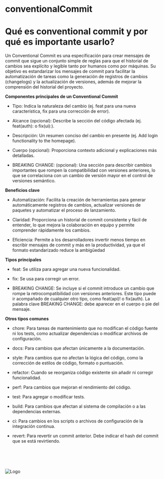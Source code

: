 # conventionalCommit

# Qué es conventional commit y por qué es importante usarlo?

Un Conventional Commit es una especificación para crear mensajes de commit que sigue un conjunto simple de reglas para que el historial de cambios sea explícito y legible tanto por humanos como por máquinas. Su objetivo es estandarizar los mensajes de commit para facilitar la automatización de tareas como la generación de registros de cambios (changelogs) y la actualización de versiones, además de mejorar la comprensión del historial del proyecto. 


**Componentes principales de un Conventional Commit**

* Tipo: Indica la naturaleza del cambio (ej. feat para una nueva característica, fix para una corrección de error). 

* Alcance (opcional): Describe la sección del código afectada (ej. feat(auth): o fix(ui):). 

* Descripción: Un resumen conciso del cambio en presente (ej. Add login functionality to the homepage). 

* Cuerpo (opcional): Proporciona contexto adicional y explicaciones más detalladas.

* BREAKING CHANGE: (opcional): Una sección para describir cambios importantes que rompen la compatibilidad con versiones anteriores, lo que se correlaciona con un cambio de versión mayor en el control de versiones semántico. 


**Beneficios clave**

* Automatización:
Facilita la creación de herramientas para generar automáticamente registros de cambios, actualizar versiones de paquetes y automatizar el proceso de lanzamiento. 

* Claridad:
Proporciona un historial de commit consistente y fácil de entender, lo que mejora la colaboración en equipo y permite comprender rápidamente los cambios. 

* Eficiencia:
Permite a los desarrolladores invertir menos tiempo en escribir mensajes de commit y más en la productividad, ya que el formato estandarizado reduce la ambigüedad


**Tipos principales**

* feat: Se utiliza para agregar una nueva funcionalidad. 

* fix: Se usa para corregir un error. 

* BREAKING CHANGE: Se incluye si el commit introduce un cambio que rompe la retrocompatibilidad con versiones anteriores. Este tipo puede ir acompañado de cualquier otro tipo, como feat(api)! o fix(auth). La palabra clave BREAKING CHANGE: debe aparecer en el cuerpo o pie del mensaje. 

**Otros tipos comunes**

* chore: Para tareas de mantenimiento que no modifican el código fuente ni los tests, como actualizar dependencias o modificar archivos de configuración. 

* docs: Para cambios que afectan únicamente a la documentación. 
* style: Para cambios que no afectan la lógica del código, como la corrección de estilos de código, formato o puntuación. 
* refactor: Cuando se reorganiza código existente sin añadir ni corregir funcionalidad. 
* perf: Para cambios que mejoran el rendimiento del código. 
* test: Para agregar o modificar tests. 
* build: Para cambios que afectan al sistema de compilación o a las dependencias externas. 
* ci: Para cambios en los scripts o archivos de configuración de la integración continua. 
* revert: Para revertir un commit anterior. Debe indicar el hash del commit que se está revirtiendo. 

\
\
\
\
![Logo](https://chile.generation.org/wp-content/uploads/2023/02/Generation_Chile_logo_BLUE_v2.svg)
